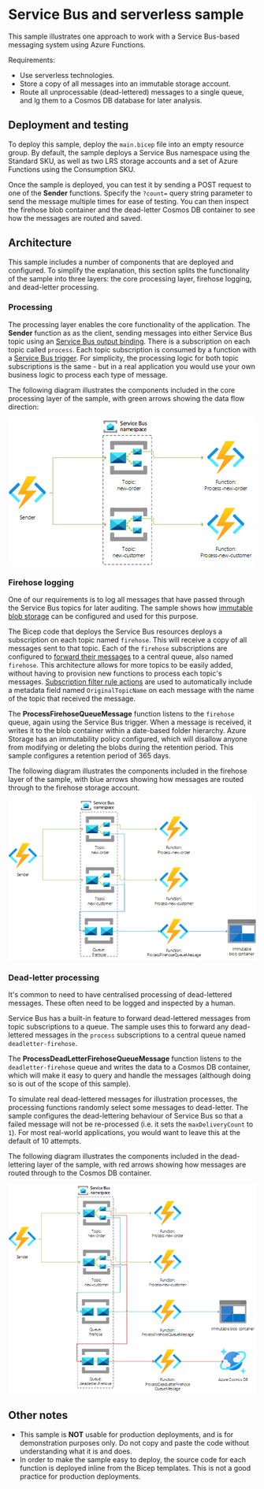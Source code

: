 # Service Bus and serverless sample

This sample illustrates one approach to work with a Service Bus-based messaging system using Azure Functions.

Requirements:
* Use serverless technologies.
* Store a copy of all messages into an immutable storage account.
* Route all unprocessable (dead-lettered) messages to a single queue, and lg them to a Cosmos DB database for later analysis.

## Deployment and testing

To deploy this sample, deploy the `main.bicep` file into an empty resource group. By default, the sample deploys a Service Bus namespace using the Standard SKU, as well as two LRS storage accounts and a set of Azure Functions using the Consumption SKU.

Once the sample is deployed, you can test it by sending a POST request to one of the **Sender** functions. Specify the `?count=` query string parameter to send the message multiple times for ease of testing. You can then inspect the firehose blob container and the dead-letter Cosmos DB container to see how the messages are routed and saved.

## Architecture

This sample includes a number of components that are deployed and configured. To simplify the explanation, this section splits the functionality of the sample into three layers: the core processing layer, firehose logging, and dead-letter processing.

### Processing

The processing layer enables the core functionality of the application. The **Sender** function as as the client, sending messages into either Service Bus topic using an [Service Bus output binding](https://docs.microsoft.com/azure/azure-functions/functions-bindings-service-bus). There is a subscription on each topic called `process`. Each topic subscription is consumed by a function with a [Service Bus trigger](https://docs.microsoft.com/azure/azure-functions/functions-bindings-service-bus-trigger). For simplicity, the processing logic for both topic subscriptions is the same - but in a real application you would use your own business logic to process each type of message.

The following diagram illustrates the components included in the core processing layer of the sample, with green arrows showing the data flow direction:

![Architecture diagram showing sender function app, Service Bus namespace with topics for new-order and new-customer, and functions to process messages from each topic.](docs/images/architecture-processing.png)

### Firehose logging

One of our requirements is to log all messages that have passed through the Service Bus topics for later auditing. The sample shows how [immutable blob storage](https://docs.microsoft.com/azure/storage/blobs/storage-blob-immutable-storage) can be configured and used for this purpose.

The Bicep code that deploys the Service Bus resources deploys a subscription on each topic named `firehose`. This will receive a copy of all messages sent to that topic. Each of the `firehose` subscriptions are configured to [forward their messages](https://docs.microsoft.com/azure/service-bus-messaging/service-bus-auto-forwarding) to a central queue, also named `firehose`. This architecture allows for more topics to be easily added, without having to provision new functions to process each topic's messages. [Subscription filter rule actions](https://docs.microsoft.com/azure/service-bus-messaging/topic-filters#actions) are used to automatically include a metadata field named `OriginalTopicName` on each message with the name of the topic that received the message.

The **ProcessFirehoseQueueMessage** function listens to the `firehose` queue, again using the Service Bus trigger. When a message is received, it writes it to the blob container within a date-based folder hierarchy. Azure Storage has an immutability policy configured, which will disallow anyone from modifying or deleting the blobs during the retention period. This sample configures a retention period of 365 days.

The following diagram illustrates the components included in the firehose layer of the sample, with blue arrows showing how messages are routed through to the firehose storage account.

![Architecture diagram with additional firehose queue, and each topic connected to the queue.](docs/images/architecture-firehose.png)

### Dead-letter processing

It's common to need to have centralised processing of dead-lettered messages. These often need to be logged and inspected by a human.

Service Bus has a built-in feature to forward dead-lettered messages from topic subscriptions to a queue. The sample uses this to forward any dead-lettered messages in the `process` subscriptions to a central queue named `deadletter-firehose`.

The **ProcessDeadLetterFirehoseQueueMessage** function listens to the `deadletter-firehose` queue and writes the data to a Cosmos DB container, which will make it easy to query and handle the messages (although doing so is out of the scope of this sample).

To simulate real dead-lettered messages for illustration processes, the processing functions randomly select some messages to dead-letter. The sample configures the dead-lettering behaviour of Service Bus so that a failed message will not be re-processed (i.e. it sets the `maxDeliveryCount` to `1`). For most real-world applications, you would want to leave this at the default of 10 attempts.

The following diagram illustrates the components included in the dead-lettering layer of the sample, with red arrows showing how messages are routed through to the Cosmos DB container.

![Architecture diagram with additional dead-letter queue, and each processing topic subscription connected to the queue.](docs/images/architecture-dead-letter.png)

## Other notes

* This sample is **NOT** usable for production deployments, and is for demonstration purposes only. Do not copy and paste the code without understanding what it is and does.
* In order to make the sample easy to deploy, the source code for each function is deployed inline from the Bicep templates. This is not a good practice for production deployments.
